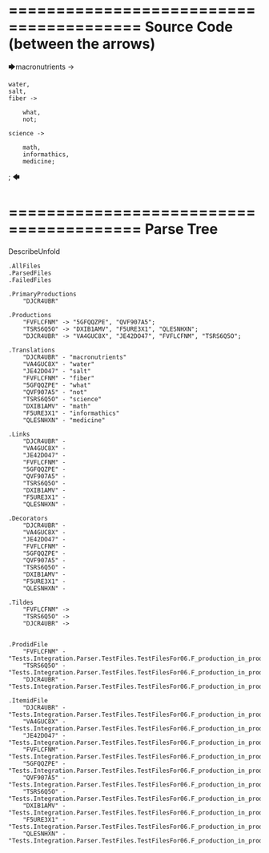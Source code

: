 ========================================
Source Code (between the arrows)
========================================

🡆macronutrients ->

	water,
    salt,
    fiber ->

        what,
        not;
	
	science ->
		
		math,
		informathics,
		medicine;
;
🡄

========================================
Parse Tree
========================================
DescribeUnfold

    .AllFiles
    .ParsedFiles
    .FailedFiles

    .PrimaryProductions
        "DJCR4UBR" 

    .Productions
        "FVFLCFNM" -> "5GFQQZPE", "QVF907A5";
        "TSRS6Q5O" -> "DXIB1AMV", "F5URE3X1", "QLESNHXN";
        "DJCR4UBR" -> "VA4GUC8X", "JE42DO47", "FVFLCFNM", "TSRS6Q5O";

    .Translations
        "DJCR4UBR" - "macronutrients"
        "VA4GUC8X" - "water"
        "JE42DO47" - "salt"
        "FVFLCFNM" - "fiber"
        "5GFQQZPE" - "what"
        "QVF907A5" - "not"
        "TSRS6Q5O" - "science"
        "DXIB1AMV" - "math"
        "F5URE3X1" - "informathics"
        "QLESNHXN" - "medicine"

    .Links
        "DJCR4UBR" - 
        "VA4GUC8X" - 
        "JE42DO47" - 
        "FVFLCFNM" - 
        "5GFQQZPE" - 
        "QVF907A5" - 
        "TSRS6Q5O" - 
        "DXIB1AMV" - 
        "F5URE3X1" - 
        "QLESNHXN" - 

    .Decorators
        "DJCR4UBR" - 
        "VA4GUC8X" - 
        "JE42DO47" - 
        "FVFLCFNM" - 
        "5GFQQZPE" - 
        "QVF907A5" - 
        "TSRS6Q5O" - 
        "DXIB1AMV" - 
        "F5URE3X1" - 
        "QLESNHXN" - 

    .Tildes
        "FVFLCFNM" -> 
        "TSRS6Q5O" -> 
        "DJCR4UBR" -> 


    .ProdidFile
        "FVFLCFNM" - "Tests.Integration.Parser.TestFiles.TestFilesFor06.F_production_in_production5.ds"
        "TSRS6Q5O" - "Tests.Integration.Parser.TestFiles.TestFilesFor06.F_production_in_production5.ds"
        "DJCR4UBR" - "Tests.Integration.Parser.TestFiles.TestFilesFor06.F_production_in_production5.ds"

    .ItemidFile
        "DJCR4UBR" - "Tests.Integration.Parser.TestFiles.TestFilesFor06.F_production_in_production5.ds"
        "VA4GUC8X" - "Tests.Integration.Parser.TestFiles.TestFilesFor06.F_production_in_production5.ds"
        "JE42DO47" - "Tests.Integration.Parser.TestFiles.TestFilesFor06.F_production_in_production5.ds"
        "FVFLCFNM" - "Tests.Integration.Parser.TestFiles.TestFilesFor06.F_production_in_production5.ds"
        "5GFQQZPE" - "Tests.Integration.Parser.TestFiles.TestFilesFor06.F_production_in_production5.ds"
        "QVF907A5" - "Tests.Integration.Parser.TestFiles.TestFilesFor06.F_production_in_production5.ds"
        "TSRS6Q5O" - "Tests.Integration.Parser.TestFiles.TestFilesFor06.F_production_in_production5.ds"
        "DXIB1AMV" - "Tests.Integration.Parser.TestFiles.TestFilesFor06.F_production_in_production5.ds"
        "F5URE3X1" - "Tests.Integration.Parser.TestFiles.TestFilesFor06.F_production_in_production5.ds"
        "QLESNHXN" - "Tests.Integration.Parser.TestFiles.TestFilesFor06.F_production_in_production5.ds"

